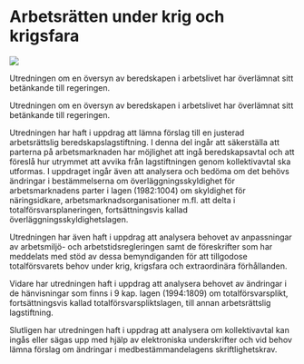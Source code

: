 # Arbetsrätten under krig och krigsfara

![](/contentassets/3304b7922bc1445ea68338c5e2bb8100/sou-2023-79-omslagets-framsida-crop.jpg?width=150&quality=85)

Utredningen om en översyn av beredskapen i arbetslivet har överlämnat sitt betänkande till regeringen.

Utredningen om en översyn av beredskapen i arbetslivet har överlämnat sitt betänkande till regeringen.

Utredningen har haft i uppdrag att lämna förslag till en justerad arbetsrättslig beredskapslagstiftning. I denna del ingår att säkerställa att parterna på arbetsmarknaden har möjlighet att ingå beredskapsavtal och att föreslå hur utrymmet att avvika från lagstiftningen genom kollektivavtal ska utformas. I uppdraget ingår även att analysera och bedöma om det behövs ändringar i bestämmelserna om överläggningsskyldighet för arbetsmarknadens parter i lagen (1982:1004) om skyldighet för näringsidkare, arbetsmarknadsorganisationer m.fl. att delta i totalförsvarsplaneringen, fortsättningsvis kallad överläggningsskyldighetslagen.

Utredningen har även haft i uppdrag att analysera behovet av anpassningar av arbetsmiljö- och arbetstidsregleringen samt de föreskrifter som har meddelats med stöd av dessa bemyndiganden för att tillgodose totalförsvarets behov under krig, krigsfara och extraordinära förhållanden.

Vidare har utredningen haft i uppdrag att analysera behovet av ändringar i de hänvisningar som finns i 9 kap. lagen (1994:1809) om totalförsvarsplikt, fortsättningsvis kallad totalförsvarspliktslagen, till annan arbetsrättslig lagstiftning.

Slutligen har utredningen haft i uppdrag att analysera om kollektivavtal kan ingås eller sägas upp med hjälp av elektroniska underskrifter och vid behov lämna förslag om ändringar i medbestämmandelagens skriftlighetskrav.
